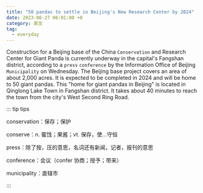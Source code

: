 ```yaml
---
title: "50 pandas to settle in Beijing's New Research Center by 2024"
date: 2023-06-27 06:01:00 +8
category: 英文
tag:
  - everyday
---
```


Construction for a Beijing base of the China `Conservation` and Research Center for Giant Panda is currently underway in the capital's Fangshan district, according to a `press` `conference` by the Information Office of Beijing `Municipality` on Wednesday. The Beijing base project covers an area of about 2,000 acres. It is expected to be completed in 2024 and will be home to 50 giant pandas. This "home for giant pandas in Beijing" is located in Qinglong Lake Town in Fangshan district. It takes about 40 minutes to reach the town from the city's West Second Ring Road.

::: tip tips

conservation：保存；保护

conserve：n. 蜜饯；果酱；vt. 保存，使...守恒

press：除了按，压的意思，名词还有新闻，记者，报刊的意思

conference：会议（confer 协商；授予；带来）

municipality：直辖市

:::
